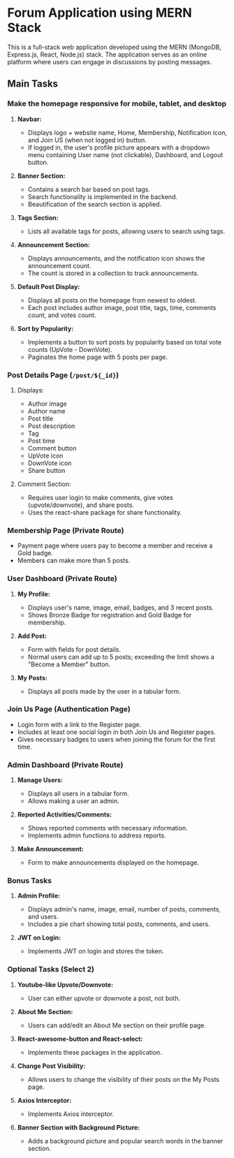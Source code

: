 # Forum Application using MERN Stack

This is a full-stack web application developed using the MERN (MongoDB, Express.js, React, Node.js) stack. The application serves as an online platform where users can engage in discussions by posting messages.

## Main Tasks

### Make the homepage responsive for mobile, tablet, and desktop

1. **Navbar:**

   - Displays logo + website name, Home, Membership, Notification icon, and Join US (when not logged in) button.
   - If logged in, the user's profile picture appears with a dropdown menu containing User name (not clickable), Dashboard, and Logout button.

2. **Banner Section:**

   - Contains a search bar based on post tags.
   - Search functionality is implemented in the backend.
   - Beautification of the search section is applied.

3. **Tags Section:**

   - Lists all available tags for posts, allowing users to search using tags.

4. **Announcement Section:**

   - Displays announcements, and the notification icon shows the announcement count.
   - The count is stored in a collection to track announcements.

5. **Default Post Display:**

   - Displays all posts on the homepage from newest to oldest.
   - Each post includes author image, post title, tags, time, comments count, and votes count.

6. **Sort by Popularity:**
   - Implements a button to sort posts by popularity based on total vote counts (UpVote - DownVote).
   - Paginates the home page with 5 posts per page.

### Post Details Page (`/post/${_id}`)

1. Displays:

   - Author image
   - Author name
   - Post title
   - Post description
   - Tag
   - Post time
   - Comment button
   - UpVote icon
   - DownVote icon
   - Share button

2. Comment Section:
   - Requires user login to make comments, give votes (upvote/downvote), and share posts.
   - Uses the react-share package for share functionality.

### Membership Page (Private Route)

- Payment page where users pay to become a member and receive a Gold badge.
- Members can make more than 5 posts.

### User Dashboard (Private Route)

1. **My Profile:**

   - Displays user's name, image, email, badges, and 3 recent posts.
   - Shows Bronze Badge for registration and Gold Badge for membership.

2. **Add Post:**

   - Form with fields for post details.
   - Normal users can add up to 5 posts; exceeding the limit shows a "Become a Member" button.

3. **My Posts:**
   - Displays all posts made by the user in a tabular form.

### Join Us Page (Authentication Page)

- Login form with a link to the Register page.
- Includes at least one social login in both Join Us and Register pages.
- Gives necessary badges to users when joining the forum for the first time.

### Admin Dashboard (Private Route)

1. **Manage Users:**

   - Displays all users in a tabular form.
   - Allows making a user an admin.

2. **Reported Activities/Comments:**

   - Shows reported comments with necessary information.
   - Implements admin functions to address reports.

3. **Make Announcement:**
   - Form to make announcements displayed on the homepage.

### Bonus Tasks

1. **Admin Profile:**

   - Displays admin's name, image, email, number of posts, comments, and users.
   - Includes a pie chart showing total posts, comments, and users.

2. **JWT on Login:**
   - Implements JWT on login and stores the token.

### Optional Tasks (Select 2)

1. **Youtube-like Upvote/Downvote:**

   - User can either upvote or downvote a post, not both.

2. **About Me Section:**

   - Users can add/edit an About Me section on their profile page.

3. **React-awesome-button and React-select:**

   - Implements these packages in the application.

4. **Change Post Visibility:**

   - Allows users to change the visibility of their posts on the My Posts page.

5. **Axios Interceptor:**

   - Implements Axios interceptor.

6. **Banner Section with Background Picture:**
   - Adds a background picture and popular search words in the banner section.
